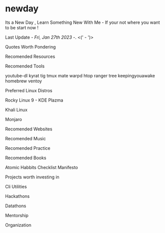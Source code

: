 # newday
Its a New Day , Learn Something New With Me - If your not where you want to be start now !

Last Update *- Fri, Jan 27th 2023 -*. <(' - ')>

Quotes Worth Pondering

Recomended Resources

Recomended Tools

youtube-dl
kyrat
tig
tmux
mate
warpd
htop
ranger
tree
keepingyouawake
homebrew
ventoy

Preferred Linux Distros

Rocky Linux 9 - KDE Plazma

Khali Linux

Monjaro

Recomended Websites

Recomended Music

Recomended Practice

Recomended Books

Atomic Habbits
Checklist Manifesto

Projects worth investing in

Cli Utilities

Hackathons

Datathons

Mentorship

Organization

